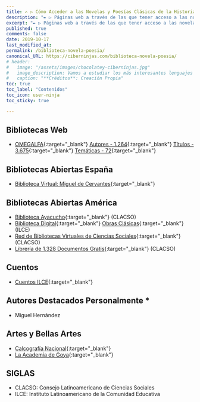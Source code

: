 ```yaml
---
title: ✍ ▷ Cómo Acceder a las Novelas y Poesías Clásicas de la Historia de España
description: "✒ ▷ Páginas web a través de las que tener acceso a las novelas y poesías clásicas de la historia de España y más."
excerpt: "✒ ▷ Páginas web a través de las que tener acceso a las novelas y poesías clásicas de la historia de España y más."
published: true
comments: false
date: 2019-10-17
last_modified_at: 
permalink: /biblioteca-novela-poesia/
canonical_URL: https://ciberninjas.com/biblioteca-novela-poesia/
# header:
#   image: "/assets/images/chocolatey-ciberninjas.jpg"
#   image_description: Vamos a estudiar los más interesantes lenguajes de programación y frameworks de 2019
#   caption: "**Créditos**: Creación Propia"
toc: true
toc_label: "Contenidos"
toc_icon: user-ninja
toc_sticky: true

---
```


## Bibliotecas Web

* [OMEGALFA](https://omegalfa.es/buscador.php){:target="_blank"} [Autores - 1.264](https://omegalfa.es/autores.php){:target="_blank"} [Títulos - 3.675](https://omegalfa.es/titulos.php){:target="_blank"} [Temáticas - 72](https://omegalfa.es/temas.php){:target="_blank"}

## Bibliotecas Abiertas España

* [Biblioteca Virtual: Miguel de Cervantes](http://www.cervantesvirtual.com){:target="_blank"}

## Bibliotecas Abiertas América

* [Biblioteca Ayacucho](https://www.clacso.org.ar/biblioteca_ayacucho/index.php){:target="_blank"} (CLACSO)
* [Biblioteca Digital](http://bibliotecadigital.ilce.edu.mx/){:target="_blank"} [Obras Clásicas](https://bibliotecadigital.ilce.edu.mx/Colecciones/index.php?clave=ObrasClasicas){:target="_blank"} (ILCE)
* [Red de Bibliotecas Virtuales de Ciencias Sociales](http://biblioteca.clacso.edu.ar/){:target="_blank"} (CLACSO)
* [Librería de 1.328 Documentos Gratis](https://www.clacso.org.ar/libreria-latinoamericana/inicio.php){:target="_blank"} (CLACSO)

## Cuentos

* [Cuentos ILCE](http://bibliotecadigital.ilce.edu.mx/Colecciones/index.php?clave=CuentosMas){:target="_blank"}

## Autores Destacados Personalmente *

* Miguel Hernández

## Artes y Bellas Artes

* [Calcografía Nacional](http://www.realacademiabellasartessanfernando.com/es/calcografia-nacional){:target="_blank"}
* [La Academia de Goya](http://www.realacademiabellasartessanfernando.com/es/goya/la-academia-y-goya){:target="_blank"}

## SIGLAS

* CLACSO: Consejo Latinoamericano de Ciencias Sociales
* ILCE: Instituto Latinoamericano de la Comunidad Educativa
